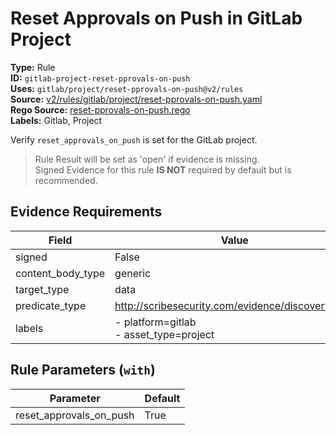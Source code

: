 # Reset Approvals on Push in GitLab Project  
**Type:** Rule  
**ID:** `gitlab-project-reset-pprovals-on-push`  
**Uses:** `gitlab/project/reset-pprovals-on-push@v2/rules`  
**Source:** [v2/rules/gitlab/project/reset-pprovals-on-push.yaml](https://github.com/scribe-public/sample-policies/v2/rules/gitlab/project/reset-pprovals-on-push.yaml)  
**Rego Source:** [reset-pprovals-on-push.rego](https://github.com/scribe-public/sample-policies/v2/rules/gitlab/project/reset-pprovals-on-push.rego)  
**Labels:** Gitlab, Project  

Verify `reset_approvals_on_push` is set for the GitLab project.

> Rule Result will be set as 'open' if evidence is missing.  
> Signed Evidence for this rule **IS NOT** required by default but is recommended.  

## Evidence Requirements  
| Field | Value |
|-------|-------|
| signed | False |
| content_body_type | generic |
| target_type | data |
| predicate_type | http://scribesecurity.com/evidence/discovery/v0.1 |
| labels | - platform=gitlab<br>- asset_type=project |

## Rule Parameters (`with`)  
| Parameter | Default |
|-----------|---------|
| reset_approvals_on_push | True |
